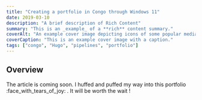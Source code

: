```yaml
---
title: "Creating a portfolio in Congo through Windows 11"
date: 2019-03-10
description: "A brief description of Rich Content"
summary: "This is an _example_ of a **rich** content summary."
coverAlt: "An example cover image depicting icons of some popular media organisations."
coverCaption: "This is an example cover image with a caption."
tags: ["congo", "Hugo", "pipelines", "portfolio"]
---
```


## Overview

The article is coming soon. I huffed and puffed my way into this portfolio :face_with_tears_of_joy: . It will be worth the wait !
